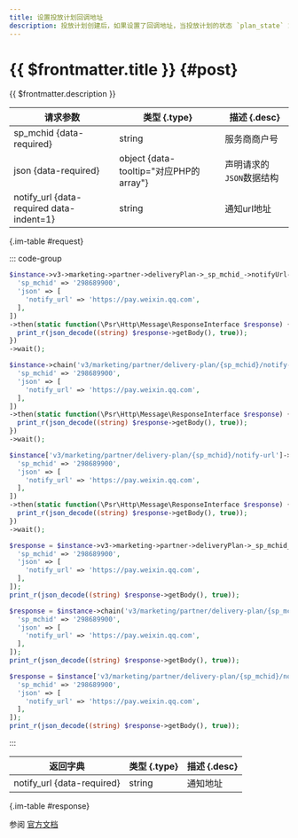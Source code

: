 ```yaml
---
title: 设置投放计划回调地址
description: 投放计划创建后，如果设置了回调地址，当投放计划的状态 `plan_state` 或者审批状态 `audit_state` 发生变更时，会回调给品牌方。
---
```


# {{ $frontmatter.title }} {#post}

{{ $frontmatter.description }}

| 请求参数 | 类型 {.type} | 描述 {.desc}
| --- | --- | ---
| sp_mchid {data-required} | string | 服务商商户号
| json {data-required} | object {data-tooltip="对应PHP的array"} | 声明请求的`JSON`数据结构
| notify_url {data-required data-indent=1} | string | 通知url地址

{.im-table #request}

::: code-group

```php [异步纯链式]
$instance->v3->marketing->partner->deliveryPlan->_sp_mchid_->notifyUrl->postAsync([
  'sp_mchid' => '298689900',
  'json' => [
    'notify_url' => 'https://pay.weixin.qq.com',
  ],
])
->then(static function(\Psr\Http\Message\ResponseInterface $response) {
  print_r(json_decode((string) $response->getBody(), true));
})
->wait();
```

```php [异步声明式]
$instance->chain('v3/marketing/partner/delivery-plan/{sp_mchid}/notify-url')->postAsync([
  'sp_mchid' => '298689900',
  'json' => [
    'notify_url' => 'https://pay.weixin.qq.com',
  ],
])
->then(static function(\Psr\Http\Message\ResponseInterface $response) {
  print_r(json_decode((string) $response->getBody(), true));
})
->wait();
```

```php [异步属性式]
$instance['v3/marketing/partner/delivery-plan/{sp_mchid}/notify-url']->postAsync([
  'sp_mchid' => '298689900',
  'json' => [
    'notify_url' => 'https://pay.weixin.qq.com',
  ],
])
->then(static function(\Psr\Http\Message\ResponseInterface $response) {
  print_r(json_decode((string) $response->getBody(), true));
})
->wait();
```

```php [同步纯链式]
$response = $instance->v3->marketing->partner->deliveryPlan->_sp_mchid_->notifyUrl->post([
  'sp_mchid' => '298689900',
  'json' => [
    'notify_url' => 'https://pay.weixin.qq.com',
  ],
]);
print_r(json_decode((string) $response->getBody(), true));
```

```php [同步声明式]
$response = $instance->chain('v3/marketing/partner/delivery-plan/{sp_mchid}/notify-url')->post([
  'sp_mchid' => '298689900',
  'json' => [
    'notify_url' => 'https://pay.weixin.qq.com',
  ],
]);
print_r(json_decode((string) $response->getBody(), true));
```

```php [同步属性式]
$response = $instance['v3/marketing/partner/delivery-plan/{sp_mchid}/notify-url']->post([
  'sp_mchid' => '298689900',
  'json' => [
    'notify_url' => 'https://pay.weixin.qq.com',
  ],
]);
print_r(json_decode((string) $response->getBody(), true));
```

:::

| 返回字典 | 类型 {.type} | 描述 {.desc}
| --- | --- | ---
| notify_url {data-required} | string | 通知地址

{.im-table #response}

参阅 [官方文档](https://pay.weixin.qq.com/doc/v3/partner/4016184598)
